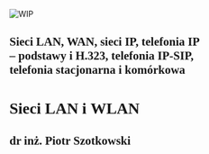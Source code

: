 ![WIP](img/wip.png)

<div style='font-family: "Times New Roman"'>

<h2>Sieci LAN, WAN, sieci IP, telefonia IP<br />– podstawy i H.323, telefonia IP-SIP,<br />telefonia stacjonarna i komórkowa</h2>

<h1>Sieci LAN i&nbsp;WLAN</h1>

<h2>dr inż. Piotr Szotkowski</h2>

</div>
